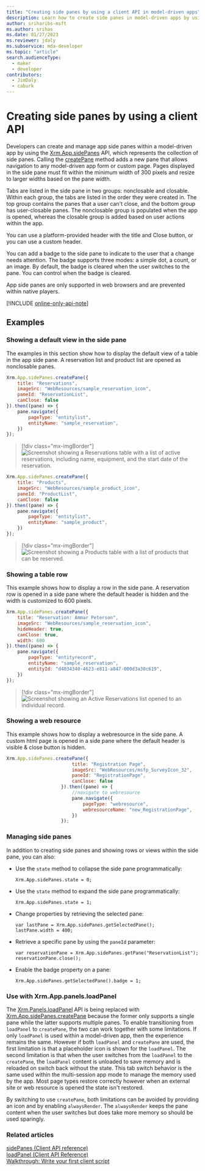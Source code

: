 ```yaml
---
title: "Creating side panes by using a client API in model-driven apps" 
description: Learn how to create side panes in model-driven apps by using a client API.
author: sriharibs-msft
ms.author: srihas
ms.date: 01/27/2023
ms.reviewer: jdaly
ms.subservice: mda-developer
ms.topic: "article"
search.audienceType: 
  - maker
  - developer
contributors: 
  - JimDaly
  - caburk
---
```


# Creating side panes by using a client API

Developers can create and manage app side panes within a model-driven app by using the [Xrm.App.sidePanes](reference/xrm-app-sidepanes.md) API, which represents the collection of side panes. Calling the [createPane](reference/Xrm-App/Xrm-App-sidePanes/createPane.md) method adds a new pane that allows navigation to any model-driven app form or custom page. Pages displayed in the side pane must fit within the minimum width of 300 pixels and resize to larger widths based on the pane width.

Tabs are listed in the side pane in two groups: nonclosable and closable. Within each group, the tabs are listed in the order they were created in. The top group contains the panes that a user can't close, and the bottom group has user-closable panes. The nonclosable group is populated when the app is opened, whereas the closable group is added based on user actions within the app.

You can use a platform-provided header with the title and Close button, or you can use a custom header.

You can add a badge to the side pane to indicate to the user that a change needs attention. The badge supports three modes: a simple dot, a count, or an image. By default, the badge is cleared when the user switches to the pane. You can control when the badge is cleared.

App side panes are only supported in web browsers and are prevented within native players.

[!INCLUDE [online-only-api-note](includes/online-only-api-note.md)]

## Examples

### Showing a default view in the side pane

The examples in this section show how to display the default view of a table in the app side pane. A reservation list and product list are opened as nonclosable panes.

```javascript
Xrm.App.sidePanes.createPane({
    title: "Reservations",
    imageSrc: "WebResources/sample_reservation_icon",
    paneId: "ReservationList",
    canClose: false
}).then((pane) => {
    pane.navigate({
        pageType: "entitylist",
        entityName: "sample_reservation",
    })
});
```

> [!div class="mx-imgBorder"] 
> ![Screenshot showing a Reservations table with a list of active reservations, including name, equipment, and the start date of the reservation.](../media/app-side-panes-example-1.png "Example 1")

```javascript
Xrm.App.sidePanes.createPane({
    title: "Products",
    imageSrc: "WebResources/sample_product_icon",
    paneId: "ProductList",
    canClose: false
}).then((pane) => {
    pane.navigate({
        pageType: "entitylist",
        entityName: "sample_product",
    })
});
```

> [!div class="mx-imgBorder"] 
> ![Screenshot showing a Products table with a list of products that can be reserved.](../media/app-side-panes-example-2.png "Example 2")

### Showing a table row

This example shows how to display a row in the side pane. A reservation row is opened in a side pane where the default header is hidden and the width is customized to 600 pixels.

```javascript
Xrm.App.sidePanes.createPane({
    title: "Reservation: Ammar Peterson",
    imageSrc: "WebResources/sample_reservation_icon",
    hideHeader: true,
    canClose: true,
    width: 600
}).then((pane) => {
    pane.navigate({
        pageType: "entityrecord",
        entityName: "sample_reservation",
        entityId: "d4034340-4623-e811-a847-000d3a30c619",
    })
});
```

> [!div class="mx-imgBorder"] 
> ![Screenshot showing an Active Reservations list opened to an individual record.](../media/app-side-panes-opening-record.png "Open record")

### Showing a web resource

This example shows how to display a webresource in the side pane. A custom html page is opened in a side pane where the default header is visible & close button is hidden.

```javascript
Xrm.App.sidePanes.createPane({
                        title: "Registration Page",
                        imageSrc: "WebResources/msfp_SurveyIcon_32",
                        paneId: "RegistrationPage",
                        canClose: false
                    }).then((pane) => {
                        //navigate to webresource
                        pane.navigate({
                            pageType: "webresource",
                            webresourceName: "new_RegistrationPage",
                        })
                    });
```


### Managing side panes

In addition to creating side panes and showing rows or views within the side pane, you can also: 

- Use the `state` method to collapse the side pane programmatically:

  `Xrm.App.sidePanes.state = 0;`

- Use the `state` method to expand the side pane programmatically:

  `Xrm.App.sidePanes.state = 1;`

- Change properties by retrieving the selected pane:

  `var lastPane = Xrm.App.sidePanes.getSelectedPane();`  
  `lastPane.width = 400;`

- Retrieve a specific pane by using the `paneId` parameter:

  `var reservationPane = Xrm.App.sidePanes.getPane("ReservationList");`  
  `reservationPane.close();`

- Enable the badge property on a pane:

  `Xrm.App.sidePanes.getSelectedPane().badge = 1;`

### Use with Xrm.App.panels.loadPanel

The [Xrm.Panels.loadPanel](reference/Xrm-Panel/loadPanel.md) API is being replaced with [Xrm.App.sidePanes.createPane](reference/Xrm-App/Xrm-App-sidePanes/createPane.md) because the former only supports a single pane while the latter supports multiple panes. To enable transitioning from `loadPanel` to `createPane`, the two can work together with some limitations. If only `loadPanel` is used within a model-driven app, then the experience remains the same. However if both `loadPanel` and `createPane` are used, the first limitation is that a placeholder icon is shown for the `loadPanel`. The second limitation is that when the user switches from the `loadPanel` to the `createPane`, the `loadPanel` content is unloaded to save memory and is reloaded on switch back without the state. This tab switch behavior is the same used within the multi-session app mode to manage the memory used by the app. Most page types restore correctly however when an external site or web resource is opened the state isn't restored.

By switching to use `createPane`, both limitations can be avoided by providing an icon and by enabling `alwaysRender`. The `alwaysRender` keeps the pane content when the user switches but does take more memory so should be used sparingly.

### Related articles

[sidePanes (Client API reference)](reference/xrm-app-sidepanes.md)   
[loadPanel (Client API Reference)](reference/xrm-panel/loadpanel.md)   
[Walkthrough: Write your first client script](walkthrough-write-your-first-client-script.md)
